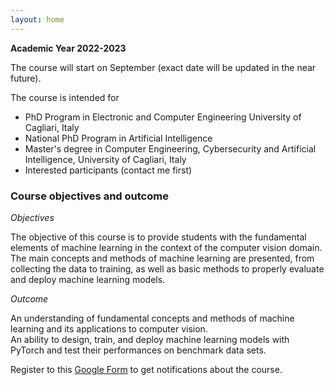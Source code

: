 ```yaml
---
layout: home
---
```


**Academic Year 2022-2023**

The course will start on September (exact date will be updated in the near future). 

The course is intended for
* PhD Program in Electronic and Computer Engineering University of Cagliari, Italy
* National PhD Program in Artificial Intelligence
* Master's degree in Computer Engineering, Cybersecurity and Artificial Intelligence, University of Cagliari, Italy
* Interested participants (contact me first)


### Course objectives and outcome

_Objectives_

The objective of this course is to provide students 
with the fundamental elements of machine learning in the context of the computer vision domain. 
The main concepts and methods of machine learning are presented, from collecting the data to training,
as well as basic methods to properly evaluate and deploy machine learning models.
 
_Outcome_

An understanding of fundamental concepts and methods of machine learning and its applications to computer vision.  
An ability to design, train, and deploy machine learning models with PyTorch and test their performances on benchmark data sets.


Register to this [Google Form](TODO) to get notifications about the course.
